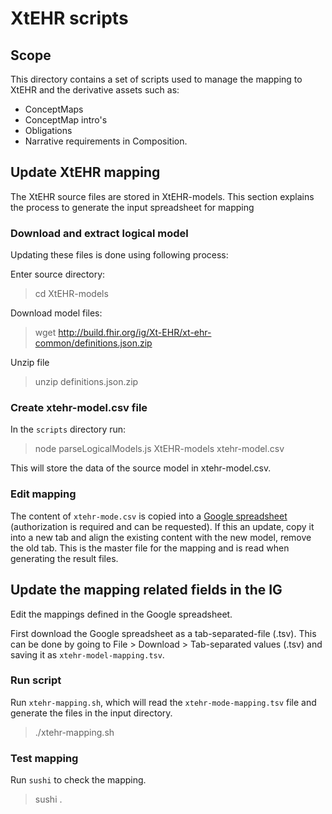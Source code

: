 
# XtEHR scripts

## Scope

This directory contains a set of scripts used to manage the mapping to XtEHR and the derivative assets such as:
* ConceptMaps
* ConceptMap intro's
* Obligations
* Narrative requirements in Composition.

## Update XtEHR mapping

The XtEHR source files are stored in XtEHR-models. This section explains the process to generate the input spreadsheet for mapping

### Download and extract logical model

Updating these files is done using following process:

Enter source directory:
> cd XtEHR-models

Download model files:
> wget  http://build.fhir.org/ig/Xt-EHR/xt-ehr-common/definitions.json.zip

Unzip file
> unzip definitions.json.zip

### Create xtehr-model.csv file

In the `scripts` directory run:
> node parseLogicalModels.js XtEHR-models xtehr-model.csv

This will store the data of the source model in xtehr-model.csv.

### Edit mapping

The content of `xtehr-mode.csv` is copied into a [Google spreadsheet](https://docs.google.com/spreadsheets/d/1r7f3w-IaaoJR80CqtPz-ZwB5cfJ3mPe73HvJT9j7Js4/edit?usp=sharing) (authorization is required and can be requested). If this an update, copy it into a new tab and align the existing content with the new model, remove the old tab.
This is the master file for the mapping and is read when generating the result files.

## Update the mapping related fields in the IG

Edit the mappings defined in the Google spreadsheet.

First download the Google spreadsheet as a tab-separated-file (.tsv). This can be done by going to File > Download > Tab-separated values (.tsv) and saving it as `xtehr-model-mapping.tsv`.

### Run script

Run `xtehr-mapping.sh`, which will read the `xtehr-mode-mapping.tsv` file and generate the files in the input directory.

> ./xtehr-mapping.sh

### Test mapping

Run `sushi` to check the mapping.

> sushi .
